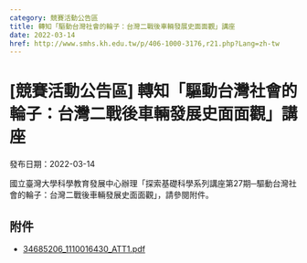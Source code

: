 ```yaml
---
category: 競賽活動公告區
title: 轉知「驅動台灣社會的輪子：台灣二戰後車輛發展史面面觀」講座
date: 2022-03-14
href: http://www.smhs.kh.edu.tw/p/406-1000-3176,r21.php?Lang=zh-tw
---
```


# [競賽活動公告區] 轉知「驅動台灣社會的輪子：台灣二戰後車輛發展史面面觀」講座

發布日期：2022-03-14

國立臺灣大學科學教育發展中心辦理「探索基礎科學系列講座第27期─驅動台灣社會的輪子：台灣二戰後車輛發展史面面觀」，請參閱附件。

## 附件

- [34685206_1110016430_ATT1.pdf](https://www.smhs.kh.edu.tw/var/file/0/1000/attach/72/pta_2948_707535_18462.pdf)
